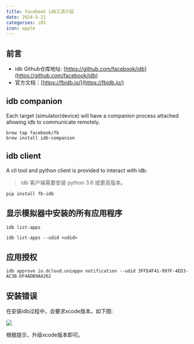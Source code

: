 ```yaml
---
title: facebook idb工具介绍
date: 2024-5-21
categories: iOS
icon: apple
---
```


## 前言

- idb Github仓库地址: [https://github.com/facebook/idb](https://github.com/facebook/idb)
- 官方文档：[https://fbidb.io/](https://fbidb.io/)


## idb companion
Each target (simulator/device) will have a companion process attached allowing idb to communicate remotely.

```
brew tap facebook/fb
brew install idb-companion
```

## idb client
A cli tool and python client is provided to interact with idb.

> idb 客户端需要安装 python 3.6 或更高版本。

```
pip install fb-idb
```

## 显示模拟器中安装的所有应用程序

```
idb list-apps 

idb list-apps --udid <udid>
```

## 应用授权

```shell
idb approve io.dcloud.uniappx notification --udid 3FFE4F41-997F-4ED3-AC3B-DF4ADB9A4262
```

## 安装错误

在安装idb过程中，会要求xcode版本。如下图:

![](/images/brew-idb-install-error-1.jpg)

根据提示，升级xcode版本即可。